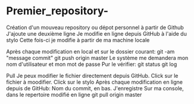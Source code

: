 # Premier_repository-
Création d'un mouveau repository ou dépot personnel à partir de Github
J'ajoute une deuxième ligne
Je modifie en ligne depuis GitHub à l'aide du stylo
Cette fois-ci je modifie à partir de ma machine locale

Après chaque modification en local et sur le dossier courant:
git -am "message commit"
git push origin master
Le système me demandera mon nom d'utilisateur et mon mot de passe
Pur le vérifier:
git status
git log

Pull
Je peux modifier le fichier directement depuis GitHub.
Click sur le fichier à moodifier. Click sur le stylo
Après chaque modification en ligne depuis de GitHub:
Nom du commit, en bas.
J'enregistre
Sur ma console, dans le repertoire modifié en ligne
git pull origin master
